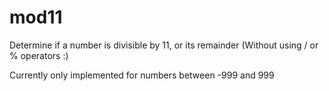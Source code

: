 # mod11
Determine if a number is divisible by 11, or its remainder (Without using / or % operators :)

Currently only implemented for numbers between -999 and 999
